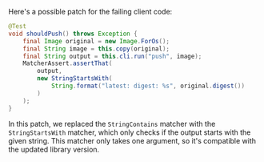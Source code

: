 Here's a possible patch for the failing client code:

```java
@Test
void shouldPush() throws Exception {
    final Image original = new Image.ForOs();
    final String image = this.copy(original);
    final String output = this.cli.run("push", image);
    MatcherAssert.assertThat(
        output,
        new StringStartsWith(
            String.format("latest: digest: %s", original.digest())
        )
    );
}
```

In this patch, we replaced the `StringContains` matcher with the `StringStartsWith` matcher, which only checks if the output starts with the given string. This matcher only takes one argument, so it's compatible with the updated library version.